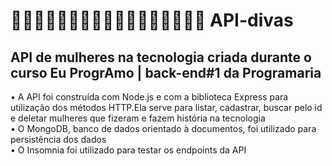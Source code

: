 
# 👩‍💻👩🏻‍💻👩🏼‍💻👩🏽‍💻👩🏾‍💻👩🏿‍💻 API-divas
<h2>API de mulheres na tecnologia criada durante o curso Eu ProgrAmo | back-end#1 da Programaria</h2>
• A API foi construída com Node.js e com a biblioteca Express para utilização dos métodos HTTP.Ela serve para listar, cadastrar, buscar pelo id e deletar mulheres que fizeram e fazem história na tecnologia <br>
• O MongoDB, banco de dados orientado à documentos, foi utilizado para persistência dos dados <br>
• O Insomnia foi utilizado para testar os endpoints da API
